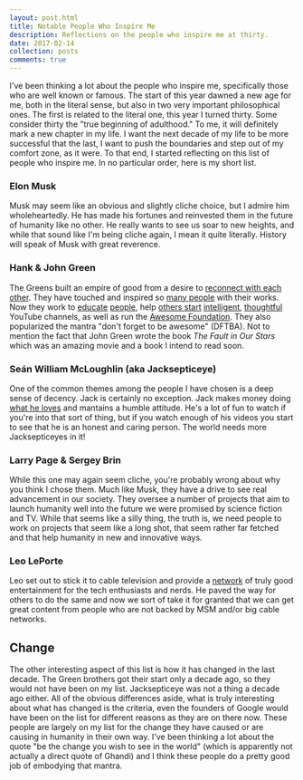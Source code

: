 ```yaml
---
layout: post.html
title: Notable People Who Inspire Me
description: Reflections on the people who inspire me at thirty.
date: 2017-02-14
collection: posts
comments: true
---
```


I've been thinking a lot about the people who inspire me, specifically those who are
well known or famous. The start of this year dawned a new age for me, both in the
literal sense, but also in two very important philosophical ones. The first is
related to the literal one, this year I turned thirty. Some consider thirty the
"true beginning of adulthood." To me, it will definitely mark a new chapter in my
life. I want the next decade of my life to be more successful that the last, I want
to push the boundaries and step out of my comfort zone, as it were. To that end, I
started reflecting on this list of people who inspire me. In no particular order,
here is my short list.

### Elon Musk

Musk may seem like an obvious and slightly cliche choice, but I admire him
wholeheartedly. He has made his fortunes and reinvested them in the future of
humanity like no other. He really wants to see us soar to new heights, and while
that sound like I'm being cliche again, I mean it quite literally. History will
speak of Musk with great reverence.

### Hank & John Green

The Greens built an empire of good from a desire to [reconnect with each other][1].
They have touched and inspired so [many people][2] with their works. Now they work
to [educate][3] [people][4], help [others start][5] [intelligent][6],
[thoughtful][7] YouTube channels, as well as run the [Awesome Foundation][8]. They
also popularized the mantra "don't forget to be awesome" (DFTBA). Not to mention the
fact that John Green wrote the book _The Fault in Our Stars_ which was an amazing
movie and a book I intend to read soon.

### Seán William McLoughlin (aka Jacksepticeye)

One of the common themes among the people I have chosen is a deep sense of decency.
Jack is certainly no exception. Jack makes money doing [what he loves][9] and
mantains a humble attitude. He's a lot of fun to watch if you're into that sort of
thing, but if you watch enough of his videos you start to see that he is an honest
and caring person. The world needs more Jacksepticeyes in it!

### Larry Page & Sergey Brin

While this one may again seem cliche, you're probably wrong about why you think I
chose them. Much like Musk, they have a drive to see real advancement in our
society. They oversee a number of projects that aim to launch humanity well into the
future we were promised by science fiction and TV. While that seems like a silly
thing, the truth is, we need people to work on projects that seem like a long shot,
that seem rather far fetched and that help humanity in new and innovative ways.

### Leo LePorte

Leo set out to stick it to cable television and provide a [network][10] of truly
good entertainment for the tech enthusiasts and nerds. He paved the way for others
to do the same and now we sort of take it for granted that we can get great content
from people who are not backed by MSM and/or big cable networks.

## Change
The other interesting aspect of this list is how it has changed in the last decade.
The Green brothers got their start only a decade ago, so they would not have been on
my list. Jacksepticeye was not a thing a decade ago either. All of the obvious
differences aside, what is truly interesting about what has changed is the criteria,
even the founders of Google would have been on the list for different reasons as
they are on there now. These people are largely on my list for the change they have
caused or are causing in humanity in their own way. I've been thinking a lot about
the quote "be the change you wish to see in the world" (which is apparently not
actually a direct quote of Ghandi) and I think these people do a pretty good job of
embodying that mantra.

[1]: https://www.youtube.com/vlogbrothers
[2]: http://www.nerdfighteria.com/
[3]: https://www.youtube.com/crashcourse
[4]: https://www.youtube.com/scishow
[5]: https://www.youtube.com/anmlwndrs
[6]: https://www.youtube.com/sexplanations
[7]: https://www.youtube.com/learnhowtoadult
[8]: http://www.awesomefoundation.org/en
[9]: https://www.youtube.com/jacksepticeye
[10]: https://twit.tv/
